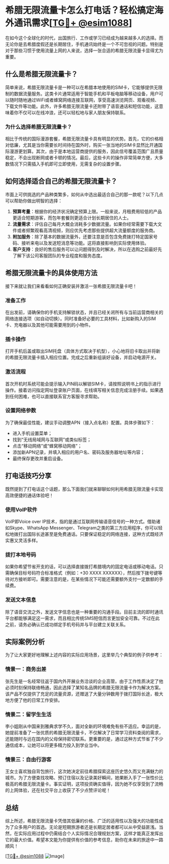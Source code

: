 # 希腊无限流量卡怎么打电话？轻松搞定海外通讯需求[[TG💪+ @esim1088](https://t.me/s/esim1088)]

在如今这个全球化的时代，出国旅行、工作或学习已经成为越来越多人的选择。而无论你是去希腊度假还是长期居住，手机通讯始终是一个不可忽视的问题。特别是对于那些习惯于使用流量上网的人来说，选择一张合适的希腊无限流量卡显得尤为重要。

## 什么是希腊无限流量卡？

简单来说，希腊无限流量卡是一种可以在希腊本地使用的SIM卡，它能够提供无限制的数据流量服务。这类卡片通常适用于智能手机和平板电脑等移动设备，用户可以随时随地通过WiFi或者蜂窝网络连接互联网，享受高速浏览网页、观看视频、下载文件等功能。此外，许多希腊无限流量卡还附带了语音通话和短信功能，这意味着你不仅可以在线冲浪，还可以轻松地与家人朋友保持联系。

### 为什么选择希腊无限流量卡？

相比于传统的国际漫游套餐，希腊无限流量卡具有明显的优势。首先，它的价格相对低廉，尤其是当你需要长时间待在国外时，购买一张当地的SIM卡显然比开通国际漫游更划算。其次，由于是本地运营商提供的服务，因此信号覆盖范围广且质量稳定，不会出现断网或者卡顿的情况。最后，这些卡片的操作非常简单方便，大多数情况下只需插入手机即可立即使用，无需复杂的设置步骤。

## 如何选择适合自己的希腊无限流量卡？

市面上可供挑选的产品种类繁多，如何从中选出最适合自己的那一款呢？以下几点可以帮助你做出明智的选择：

1. **预算考量**：根据你的经济状况确定预算上限。一般来说，月租费用较低的产品更适合短期游客，而包年套餐则更适合计划长期居住的人士。
2. **流量需求**：评估自己每月大概会消耗多少数据流量。如果你经常需要下载大文件或者频繁观看高清视频，则应优先考虑那些提供超大流量额度的服务商。
3. **附加服务**：除了基本的数据流量外，还要注意是否包含免费拨打特定国家号码、接听来电以及发送短消息等功能。这将直接影响到实际使用体验。
4. **客户支持**：良好的售后服务可以让问题得到及时解决，所以在选购之前最好先了解下该公司客服团队的专业程度和服务态度。

## 希腊无限流量卡的具体使用方法

接下来就让我们来看看如何正确安装并激活一张希腊无限流量卡吧！

### 准备工作

在出发前，请确保你的手机支持解锁状态，并且已经关闭所有与当前运营商相关的网络连接选项（如自动切换）。同时准备好必要的工具材料，比如新购入的SIM卡、充电器以及其他可能需要用到的小物件。

### 插卡操作

打开手机后盖或取出SIM托盘（具体方式取决于机型），小心地将旧卡取出并将新的希腊无限流量卡插入相应位置。完成之后重新组装好设备，并启动电源开关。

### 激活流程

首次开机时系统可能会提示输入PIN码以解锁SIM卡，请按照说明书上的指示进行操作。接着访问指定网址登录账户页面，在线填写相关信息完成注册手续。如果遇到任何困难，也可以直接联系官方客服寻求帮助。

### 设置网络参数

为了确保最佳性能，建议手动调整APN（接入点名称）配置。具体步骤如下：
- 进入手机设置菜单；
- 找到“无线局域网与互联网”或类似标签；
- 点击“移动网络”或“蜂窝移动网络”；
- 添加新APN记录，并填入相应的用户名、密码及服务器地址等内容；
- 最终保存更改并重启设备。

## 打电话技巧分享

既然提到了打电话这个话题，那么下面我们就来聊聊如何利用希腊无限流量卡实现高效便捷的通话体验吧！

### 使用VoIP软件

VoIP即Voice over IP技术，指的是通过互联网传输语音信号的一种方式。借助诸如Skype、WhatsApp Messenger、Telegram之类的第三方应用程序，你可以轻松地拨打出国际长途甚至是免费通话。只要保证稳定的网络连接，这种方式既经济实惠又灵活多样。

### 拨打本地号码

如果你希望节省开支的话，可以选择直接拨打希腊境内的固定电话或移动电话。只需确保目标号码符合标准格式（例如：+30 XXXX XXXXXX），然后按下拨号键等待对方接听即可。需要注意的是，在某些情况下可能还需要额外支付一定数额的手续费。

### 发送文本信息

除了语音交流之外，发送文字信息也是一种重要的沟通手段。目前主流的即时通讯平台都能够满足这一需求，而且相比传统SMS短信而言更加安全可靠。不过在此之前，请务必确认已成功绑定手机号码并与平台建立关联关系。

## 实际案例分析

为了让大家更好地理解上述内容的实际应用场景，这里举几个典型的例子供参考：

### 情景一：商务出差

张先生是一名经常往返于国内外开展业务洽谈的企业高管。由于工作性质决定了他必须时刻保持联络畅通，因此选择了某知名品牌的希腊无限流量卡作为解决方案。该产品不仅提供了充足的流量资源，还赠送了大量分钟数用于拨打国际长途，极大地方便了他的日常工作安排。

### 情景二：留学生生活

李小姐刚从中国来到雅典求学不久，面对全新的环境难免有些不适应。幸运的是，她提前准备了一张优质的希腊无限流量卡，不仅解决了日常学习资料查阅的需求，还能随时与远在国内的父母保持密切联系。更重要的是，通过这种方式节省了不少通信成本，让她可以将更多精力投入到学业当中。

### 情景三：自由行游客

王女士喜欢独自背包旅行，这次她决定前往希腊探索这座历史悠久而又充满魅力的城市。为了方便查找攻略、预订住宿以及记录美好瞬间，她果断入手了一张性价比极高的希腊无限流量卡。事实证明，这项投资确实值得，因为她不仅享受到了流畅的上网体验，还在社交平台上收获了不少点赞评论呢！

## 总结

综上所述，希腊无限流量卡凭借其低廉的价格、广泛的适用性以及强大的功能性成为了众多用户的首选。无论是短期旅游者还是长期定居者都可以从中受益匪浅。当然，在实际应用过程中仍需结合个人实际情况合理规划方案，这样才能真正发挥出它的最大价值。希望本文能为你提供有价值的参考信息，助你在未来的旅途中一路顺风！

[[TG💪+ @esim1088](https://t.me/s/esim1088) ![Image](https://i.postimg.cc/4NQfJmqS/Snipaste-2025-05-13-00-14-12.png)]